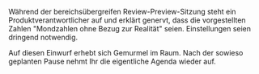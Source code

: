 Während der bereichsübergreifen Review-Preview-Sitzung steht ein Produktverantwortlicher auf und erklärt genervt, dass die vorgestellten Zahlen &quot;Mondzahlen ohne Bezug zur Realität&quot; seien. Einstellungen seien dringend notwendig.

Auf diesen Einwurf erhebt sich Gemurmel im Raum. Nach der sowieso geplanten Pause nehmt Ihr die eigentliche Agenda wieder auf.
